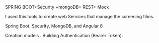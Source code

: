 
SPRING BOOT+Security +mongoDB+ REST+ Mock

I used this tools to create web Services that manage
the screening films.

Spring Boot, Security, MongoDB, and Angular 8

Creation models .
Building  Authentication (Bearer Token).
